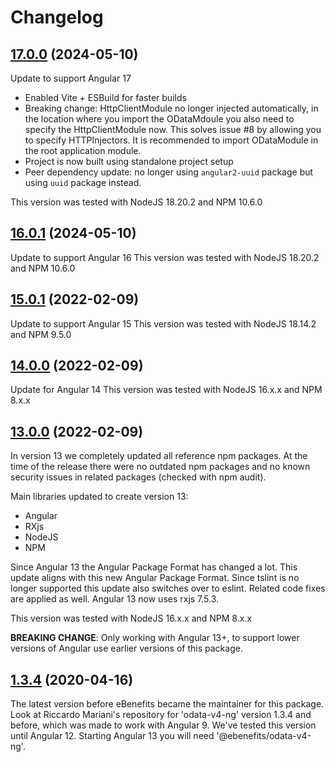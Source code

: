# Changelog
## [17.0.0](https://github.com/riccardomariani/odata-v4-ng/compare/v14.0.0...v15.0.1) (2024-05-10)
Update to support Angular 17
- Enabled Vite + ESBuild for faster builds
- Breaking change: HttpClientModule no longer injected automatically, in the location where you import the ODataMdoule you also need to specify the HttpClientModule now. This solves issue #8 by allowing you to specify HTTPInjectors. It is recommended to import ODataModule in the root application module.
- Project is now built using standalone project setup
- Peer dependency update: no longer using `angular2-uuid` package but using `uuid` package instead.

This version was tested with NodeJS 18.20.2 and NPM 10.6.0

## [16.0.1](https://github.com/riccardomariani/odata-v4-ng/compare/v14.0.0...v15.0.1) (2024-05-10)
Update to support Angular 16
This version was tested with NodeJS 18.20.2 and NPM 10.6.0

## [15.0.1](https://github.com/riccardomariani/odata-v4-ng/compare/v14.0.0...v15.0.1) (2022-02-09)
Update to support Angular 15
This version was tested with NodeJS 18.14.2 and NPM 9.5.0

## [14.0.0](https://github.com/riccardomariani/odata-v4-ng/compare/v13.0.0...v14.0.0) (2022-02-09)
Update for Angular 14
This version was tested with NodeJS 16.x.x and NPM 8.x.x

## [13.0.0](https://github.com/riccardomariani/odata-v4-ng/compare/v1.3.4...v13.0.0) (2022-02-09)
In version 13 we completely updated all reference npm packages. At the time of the release there were no outdated npm packages and no known security issues in related packages (checked with npm audit).

Main libraries updated to create version 13:
- Angular
- RXjs
- NodeJS
- NPM

Since Angular 13 the Angular Package Format has changed a lot. This update aligns with this new Angular Package Format. Since tslint is no longer supported this update also switches over to eslint. Related code fixes are applied as well. Angular 13 now uses rxjs 7.5.3.

This version was tested with NodeJS 16.x.x and NPM 8.x.x

**BREAKING CHANGE**: Only working with Angular 13+, to support lower versions of Angular use earlier versions of this package.

## [1.3.4](https://github.com/riccardomariani/odata-v4-ng/compare/v1.3.3...v1.3.4) (2020-04-16)
The latest version before eBenefits became the maintainer for this package. Look at Riccardo Mariani's repository for 'odata-v4-ng' version 1.3.4 and before, which was made to work with Angular 9. We've tested this version until Angular 12. Starting Angular 13 you will need '@ebenefits/odata-v4-ng'. 
